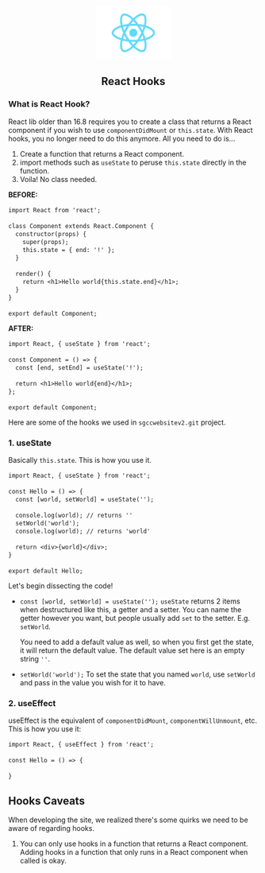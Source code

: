 <div style="text-align: center;">
  <img src="assets/react-icon.png" width="150px" />
  <h2>React Hooks</h2>
</div>

### What is React Hook?
React lib older than 16.8 requires you to create a class that returns a React component if you wish to use `componentDidMount` or `this.state`. With React hooks, you no longer need to do this anymore. All you need to do is...

1. Create a function that returns a React component.
2. import methods such as `useState` to peruse `this.state` directly in the function.
3. Voila! No class needed.

**BEFORE:**
```
import React from 'react';

class Component extends React.Component {
  constructor(props) {
    super(props);
    this.state = { end: '!' };
  }

  render() {
    return <h1>Hello world{this.state.end}</h1>;
  }
}

export default Component;

```

**AFTER:**
```
import React, { useState } from 'react';

const Component = () => {
  const [end, setEnd] = useState('!');

  return <h1>Hello world{end}</h1>;
};

export default Component;
```

Here are some of the hooks we used in `sgccwebsitev2.git` project.

### 1. useState

Basically `this.state`. This is how you use it.

```
import React, { useState } from 'react';

const Hello = () => {
  const [world, setWorld] = useState('');

  console.log(world); // returns ''
  setWorld('world');
  console.log(world); // returns 'world'

  return <div>{world}</div>;
}

export default Hello;
```

Let's begin dissecting the code!

- `const [world, setWorld] = useState('');`
  `useState` returns 2 items when destructured like this, a getter and a setter. You can name the getter however you want, but people usually add `set` to the setter. E.g. `setWorld`.
    
  You need to add a default value as well, so when you first get the state, it will return the default value. The default value set here is an empty string `''`.

- `setWorld('world');`
  To set the state that you named `world`, use `setWorld` and pass in the value you wish for it to have.

### 2. useEffect

useEffect is the equivalent of `componentDidMount`, `componentWillUnmount`, etc. This is how you use it:

```
import React, { useEffect } from 'react';

const Hello = () => {

}
```

## Hooks Caveats

When developing the site, we realized there's some quirks we need to be aware of regarding hooks.

1. You can only use hooks in a function that returns a React component. Adding hooks in a function that only runs in a React component when called is okay. 